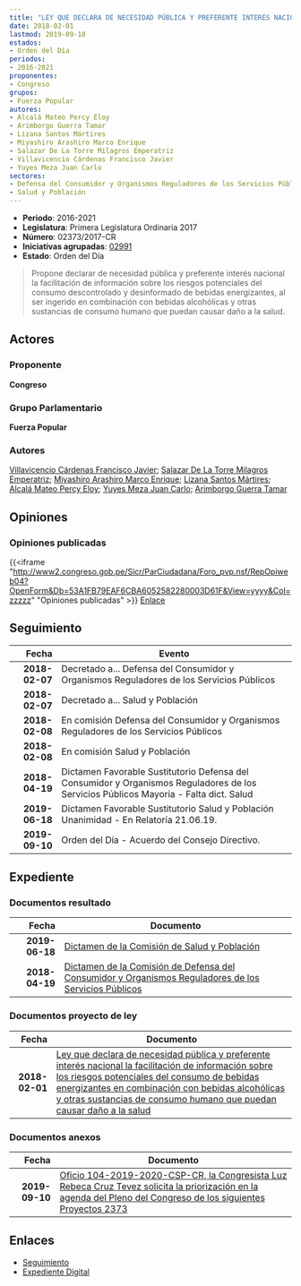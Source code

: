 ```yaml
---
title: "LEY QUE DECLARA DE NECESIDAD PÚBLICA Y PREFERENTE INTERÉS NACIONAL LA FACILITACIÓN DE INFORMACIÓN SOBRE LOS RIESGOS POTENCIALES DEL CONSUMO DE BEBIDAS ENERGIZANTES EN COMBINACIÓN CON BEBIDAS ALCOHÓLICAS Y OTRAS SUSTANCIAS DE CONSUMO HUMANO QUE PUEDAN CAUSAR DAÑO A LA SALUD"
date: 2018-02-01
lastmod: 2019-09-10
estados:
- Orden del Día
periodos:
- 2016-2021
proponentes:
- Congreso
grupos:
- Fuerza Popular
autores:
- Alcalá Mateo Percy Eloy
- Arimborgo Guerra Tamar
- Lizana Santos Mártires
- Miyashiro Arashiro Marco Enrique
- Salazar De La Torre Milagros Emperatriz
- Villavicencio Cárdenas Francisco Javier
- Yuyes Meza Juan Carlo
sectores:
- Defensa del Consumidor y Organismos Reguladores de los Servicios Públicos
- Salud y Población
---
```

- **Periodo**: 2016-2021
- **Legislatura**: Primera Legislatura Ordinaria 2017
- **Número**: 02373/2017-CR
- **Iniciativas agrupadas**: [02991](../../02900/02991)
- **Estado**: Orden del Día

> Propone declarar de necesidad pública y preferente interés nacional la facilitación de información sobre los riesgos potenciales del consumo descontrolado y desinformado de bebidas energizantes, al ser ingerido en combinación con bebidas alcohólicas y otras sustancias de consumo humano que puedan causar daño a la salud.


## Actores

### Proponente

**Congreso**

### Grupo Parlamentario

**Fuerza Popular**

### Autores

[Villavicencio Cárdenas Francisco Javier](mailto:mailto:fvillavicencio@congreso.gob.pe); [Salazar De La Torre Milagros Emperatriz](mailto:mailto:msalazard@congreso.gob.pe); [Miyashiro Arashiro Marco Enrique](mailto:mailto:mmiyashiro@congreso.gob.pe); [Lizana Santos Mártires](mailto:mailto:mlizana@congreso.gob.pe); [Alcalá Mateo Percy Eloy](mailto:mailto:palcala@congreso.gob.pe); [Yuyes Meza Juan Carlo](mailto:mailto:jyuyes@congreso.gob.pe); [Arimborgo Guerra Tamar](mailto:mailto:tarimborgo@congreso.gob.pe)

## Opiniones

### Opiniones publicadas

{{<iframe "http://www2.congreso.gob.pe/Sicr/ParCiudadana/Foro_pvp.nsf/RepOpiweb04?OpenForm&Db=53A1FB79EAF6CBA6052582280003D61F&View=yyyy&Col=zzzzz" "Opiniones publicadas" >}}
[Enlace](http://www2.congreso.gob.pe/Sicr/ParCiudadana/Foro_pvp.nsf/RepOpiweb04?OpenForm&Db=53A1FB79EAF6CBA6052582280003D61F&View=yyyy&Col=zzzzz)


## Seguimiento

| Fecha | Evento |
|------:|--------|
| **2018-02-07** | Decretado a... Defensa del Consumidor y Organismos Reguladores de los Servicios Públicos |
| **2018-02-07** | Decretado a... Salud y Población |
| **2018-02-08** | En comisión Defensa del Consumidor y Organismos Reguladores de los Servicios Públicos |
| **2018-02-08** | En comisión Salud y Población |
| **2018-04-19** | Dictamen Favorable Sustitutorio Defensa del Consumidor y Organismos Reguladores de los Servicios Públicos Mayoria - Falta dict. Salud |
| **2019-06-18** | Dictamen Favorable Sustitutorio Salud y Población Unanimidad - En Relatoría 21.06.19. |
| **2019-09-10** | Orden del Día - Acuerdo del Consejo Directivo. |

## Expediente

### Documentos resultado

| Fecha | Documento |
|------:|-----------|
| **2019-06-18** | [Dictamen de la Comisión de Salud y Población](http://www.leyes.congreso.gob.pe/Documentos/2016_2021/Dictamenes/Proyectos_de_Ley/02373DC21MAY20190618.pdf) |
| **2018-04-19** | [Dictamen de la Comisión de Defensa del Consumidor y Organismos Reguladores de los Servicios Públicos](http://www.leyes.congreso.gob.pe/Documentos/2016_2021/Dictamenes/Proyectos_de_Ley/02373DC06MAY20180419.pdf) |

### Documentos proyecto de ley

| Fecha | Documento |
|------:|-----------|
| **2018-02-01** | [Ley que declara de necesidad pública y preferente interés nacional la facilitación de información sobre los riesgos potenciales del consumo de bebidas energizantes en combinación con bebidas alcohólicas y otras sustancias de consumo humano que puedan causar daño a la salud](http://www.leyes.congreso.gob.pe/Documentos/2016_2021/Proyectos_de_Ley_y_de_Resoluciones_Legislativas/PL0237320180201.pdf) |

### Documentos anexos

| Fecha | Documento |
|------:|-----------|
| **2019-09-10** | [Oficio 104-2019-2020-CSP-CR, la Congresista Luz Rebeca Cruz Tevez solicita la priorización en la agenda del Pleno del Congreso de los siguientes Proyectos 2373](http://www.leyes.congreso.gob.pe/Documentos/2016_2021/Oficios/Congresistas/OFICIO-104-2019-2020-CSP-CR.pdf) |

## Enlaces

- [Seguimiento](http://www2.congreso.gob.pe/Sicr/TraDocEstProc/CLProLey2016.nsf/f7fff46988ca05b1052578e100829cc7/e04df36fdb2866b00525822700822164?OpenDocument)
- [Expediente Digital](http://www2.congreso.gob.pe/Sicr/TraDocEstProc/Expvirt_2011.nsf/visbusqptramdoc1621/02373?opendocument)

